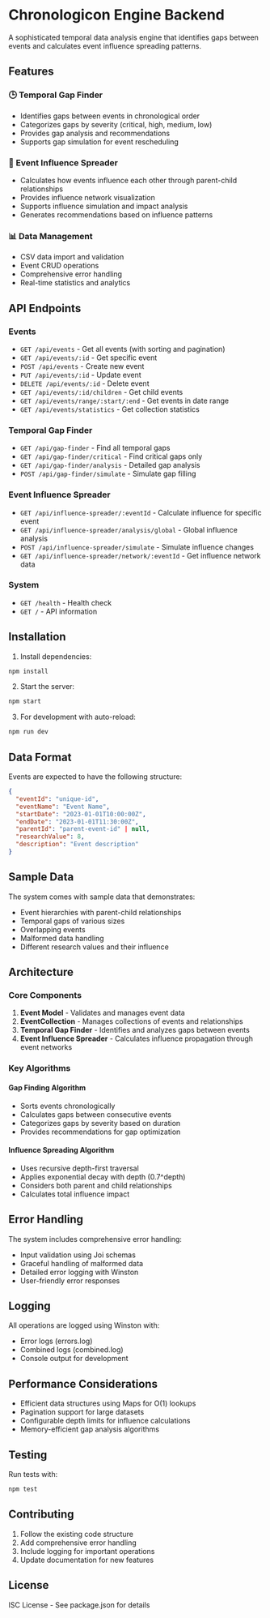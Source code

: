 # Chronologicon Engine Backend

A sophisticated temporal data analysis engine that identifies gaps between events and calculates event influence spreading patterns.

## Features

### 🕒 Temporal Gap Finder
- Identifies gaps between events in chronological order
- Categorizes gaps by severity (critical, high, medium, low)
- Provides gap analysis and recommendations
- Supports gap simulation for event rescheduling

### 🌊 Event Influence Spreader
- Calculates how events influence each other through parent-child relationships
- Provides influence network visualization
- Supports influence simulation and impact analysis
- Generates recommendations based on influence patterns

### 📊 Data Management
- CSV data import and validation
- Event CRUD operations
- Comprehensive error handling
- Real-time statistics and analytics

## API Endpoints

### Events
- `GET /api/events` - Get all events (with sorting and pagination)
- `GET /api/events/:id` - Get specific event
- `POST /api/events` - Create new event
- `PUT /api/events/:id` - Update event
- `DELETE /api/events/:id` - Delete event
- `GET /api/events/:id/children` - Get child events
- `GET /api/events/range/:start/:end` - Get events in date range
- `GET /api/events/statistics` - Get collection statistics

### Temporal Gap Finder
- `GET /api/gap-finder` - Find all temporal gaps
- `GET /api/gap-finder/critical` - Find critical gaps only
- `GET /api/gap-finder/analysis` - Detailed gap analysis
- `POST /api/gap-finder/simulate` - Simulate gap filling

### Event Influence Spreader
- `GET /api/influence-spreader/:eventId` - Calculate influence for specific event
- `GET /api/influence-spreader/analysis/global` - Global influence analysis
- `POST /api/influence-spreader/simulate` - Simulate influence changes
- `GET /api/influence-spreader/network/:eventId` - Get influence network data

### System
- `GET /health` - Health check
- `GET /` - API information

## Installation

1. Install dependencies:
```bash
npm install
```

2. Start the server:
```bash
npm start
```

3. For development with auto-reload:
```bash
npm run dev
```

## Data Format

Events are expected to have the following structure:
```json
{
  "eventId": "unique-id",
  "eventName": "Event Name",
  "startDate": "2023-01-01T10:00:00Z",
  "endDate": "2023-01-01T11:30:00Z",
  "parentId": "parent-event-id" | null,
  "researchValue": 8,
  "description": "Event description"
}
```

## Sample Data

The system comes with sample data that demonstrates:
- Event hierarchies with parent-child relationships
- Temporal gaps of various sizes
- Overlapping events
- Malformed data handling
- Different research values and their influence

## Architecture

### Core Components

1. **Event Model** - Validates and manages event data
2. **EventCollection** - Manages collections of events and relationships
3. **Temporal Gap Finder** - Identifies and analyzes gaps between events
4. **Event Influence Spreader** - Calculates influence propagation through event networks

### Key Algorithms

#### Gap Finding Algorithm
- Sorts events chronologically
- Calculates gaps between consecutive events
- Categorizes gaps by severity based on duration
- Provides recommendations for gap optimization

#### Influence Spreading Algorithm
- Uses recursive depth-first traversal
- Applies exponential decay with depth (0.7^depth)
- Considers both parent and child relationships
- Calculates total influence impact

## Error Handling

The system includes comprehensive error handling:
- Input validation using Joi schemas
- Graceful handling of malformed data
- Detailed error logging with Winston
- User-friendly error responses

## Logging

All operations are logged using Winston with:
- Error logs (errors.log)
- Combined logs (combined.log)
- Console output for development

## Performance Considerations

- Efficient data structures using Maps for O(1) lookups
- Pagination support for large datasets
- Configurable depth limits for influence calculations
- Memory-efficient gap analysis algorithms

## Testing

Run tests with:
```bash
npm test
```

## Contributing

1. Follow the existing code structure
2. Add comprehensive error handling
3. Include logging for important operations
4. Update documentation for new features

## License

ISC License - See package.json for details
